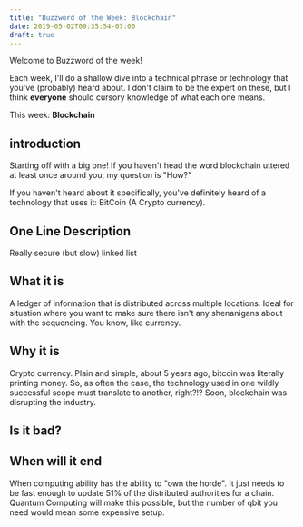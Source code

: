 ```yaml
---
title: "Buzzword of the Week: Blockchain"
date: 2019-05-02T09:35:54-07:00
draft: true
---
```


Welcome to Buzzword of the week! 

Each week, I'll do a shallow dive into a technical phrase or technology that you've (probably) heard about. I don't claim to be the expert on these, but I think **everyone** should cursory knowledge of what each one means.

This week: **Blockchain**

## introduction

Starting off with a big one! If you haven't head the word blockchain uttered at least once around you, my question is "How?"

If you haven't heard about it specifically, you've definitely heard of a technology that uses it: BitCoin (A Crypto currency).

## One Line Description

Really secure (but slow) linked list

## What it is

A ledger of information that is distributed across multiple locations. Ideal for situation where you want to make sure there isn't any shenanigans about with the sequencing. You know, like currency.

## Why it is

Crypto currency. Plain and simple, about 5 years ago, bitcoin was literally printing money. So, as often the case, the technology used in one wildly successful scope must translate to another, right?!? Soon, blockchain was disrupting the industry.

## Is it bad?

## When will it end

When computing ability has the ability to "own the horde". It just needs to be fast enough to update 51% of the distributed authorities for a chain. Quantum Computing will make this possible, but the number of qbit you need would mean some expensive setup.
